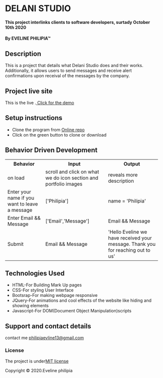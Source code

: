 # DELANI STUDIO
#### This project interlinks clients to software developers, surtady October 10th 2020 
#### By **EVELINE PHILIPIA**&trade;
## Description
This is a project that details what Delani Studio does and their works. Additionally, it allows users to send messages and receive alert confirmations upon receival of the messages by the company.
## Project live site

  This is the live .[ Click for the demo](https://github.com/philipiaeveline/MY-DELANI-STUDIO)

## Setup instructions

* Clone the program from [Online repo](https://github.com/philipiaeveline/MY-DELANI-STUDIO)
* Click on the green button to clone or download

## Behavior Driven Development
<table>
    <tr>
      <th>Behavior</th> 
      <th>Input</th> 
      <th>Output</th>   
    </tr>
    <tr>
        <td>on load</td>
        <td>scroll and click on what we do icon section and portfolio images </td>
        <td>reveals more description</td>
    </tr> 
    <tr>
        <td>Enter your name if you want to leave a message</td>
        <td>['Philipia']</td>
        <td>name = 'Philipia'</td>
    </tr>
    <tr>
        <td>Enter Email && Message</td>
        <td>['Email','Message']</td>
        <td>Email && Message</td>
    </tr>
    <tr>
        <td>Submit</td>
        <td>Email && Message</td>
        <td>'Hello  Eveline we have received your message. Thank you for reaching out to us'</td>
    </tr>
       
</table>

## Technologies Used
* HTML-For Building Mark Up pages
* CSS-For styling User Interface
* Bootsrap-For making webpage responsive
* JQuery-For animations and cool effects of the website like hiding and showing elements
* Javascript-For DOM(Document Object Manipulation)scripts
## Support and contact details
contact me philipiaevline13@gmail.com
### License
The project is under[MIT license](https://github.com/philipiaeveline/MY-DELANI-STUDI)

Copyright &copy; 2020.Eveline philipia

